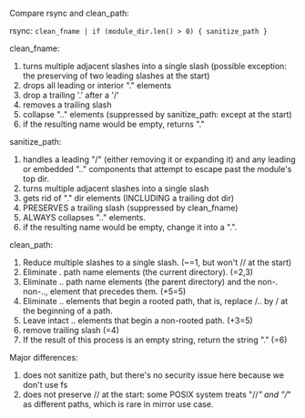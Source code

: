 Compare rsync and clean_path:

rsync: `clean_fname | if (module_dir.len() > 0) { sanitize_path }`

clean_fname:
1. turns multiple adjacent slashes into a single slash (possible exception: the
preserving of two leading slashes at the start)
2. drops all leading or interior "." elements
3. drop a trailing '.' after a '/'
4. removes a trailing slash
5. collapse ".." elements (suppressed by sanitize_path: except at the start)
6. if the resulting name would be empty, returns "."

sanitize_path:
1. handles a leading "/" (either removing it or expanding it) and any leading or embedded
".." components that attempt to escape past the module's top dir.
2. turns multiple adjacent slashes into a single slash
3. gets rid of "." dir elements (INCLUDING a trailing dot dir)
4. PRESERVES a trailing slash (suppressed by clean_fname)
5. ALWAYS collapses ".." elements.
6. if the resulting name would be empty, change it into a ".".

clean_path:
1. Reduce multiple slashes to a single slash. (~=1, but won't // at the start)
2. Eliminate . path name elements (the current directory). (=2,3)
3. Eliminate .. path name elements (the parent directory) and the non-. non-.., element
that precedes them. (+5=5)
4. Eliminate .. elements that begin a rooted path, that is, replace /.. by / at the
beginning of a path.
5. Leave intact .. elements that begin a non-rooted path. (+3=5)
6. remove trailing slash (=4)
7. If the result of this process is an empty string, return the string "." (=6)

Major differences:
1. does not sanitize path, but there's no security issue here because we don't use fs
2. does not preserve // at the start: some POSIX system treats "//*" and "/*" as different
paths, which is rare in mirror use case.
